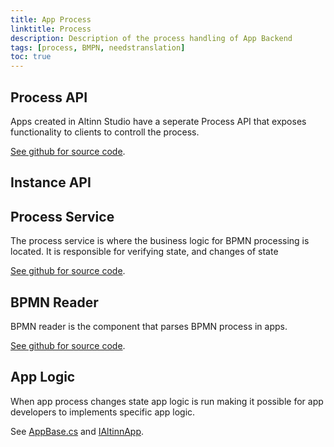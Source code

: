 ```yaml
---
title: App Process
linktitle: Process
description: Description of the process handling of App Backend 
tags: [process, BMPN, needstranslation]
toc: true
---
```


## Process API
Apps created in Altinn Studio have a seperate Process API that exposes functionality to clients to controll the process.

[See github for source code](https://github.com/Altinn/altinn-studio/blob/master/src/Altinn.Apps/AppTemplates/AspNet/Altinn.App.Api/Controllers/ProcessController.cs).

## Instance API


## Process Service
The process service is where the business logic for BPMN processing is located. It is responsible for verifying state, and changes of state

[See github for source code](https://github.com/Altinn/altinn-studio/blob/master/src/Altinn.Apps/AppTemplates/AspNet/Altinn.App.PlatformServices/Implementation/ProcessAppSI.cs).

## BPMN Reader
BPMN reader is the component that parses BPMN process in apps.

[See github for source code](https://github.com/Altinn/altinn-studio/blob/master/src/Altinn.Apps/AppTemplates/AspNet/Altinn.App.Common/Process/BpmnReader.cs).

## App Logic
When app process changes state app logic is run making it possible for app developers to implements specific app logic.

See [AppBase.cs](https://github.com/Altinn/altinn-studio/blob/master/src/Altinn.Apps/AppTemplates/AspNet/Altinn.App.PlatformServices/Implementation/AppBase.cs) 
and [IAltinnApp](https://github.com/Altinn/altinn-studio/blob/master/src/Altinn.Apps/AppTemplates/AspNet/Altinn.App.PlatformServices/Interface/IAltinnApp.cs).